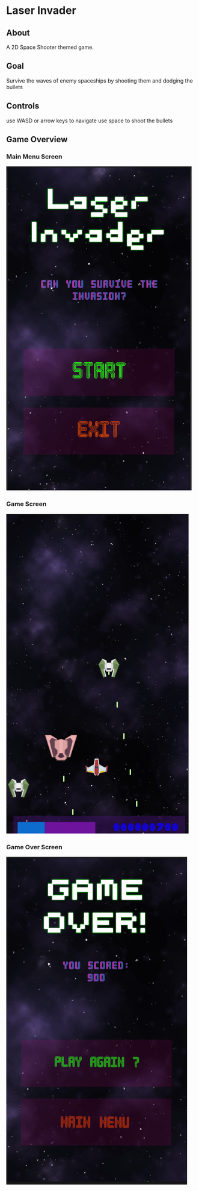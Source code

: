 # Laser Invader 

## About
A 2D Space Shooter themed game.

## Goal
Survive the waves of enemy spaceships by shooting them and dodging the bullets 

## Controls 
use WASD or arrow keys to navigate
use space to shoot the bullets

## Game Overview
### Main Menu Screen
![Main Menu](https://github.com/suryanshsingh2001/Laser-Invader/blob/main/Screenshots/Screenshot%202022-08-07%20215602.png?raw=true)

### Game Screen
![Game](https://raw.githubusercontent.com/suryanshsingh2001/Laser-Invader/main/Screenshots/Screenshot%202022-08-07%20215808.png?token=GHSAT0AAAAAABXMUHPNS5YCRZCK3ZWCSKUYYXP5RQQ)

### Game Over Screen
![GameOver](https://raw.githubusercontent.com/suryanshsingh2001/Laser-Invader/main/Screenshots/Screenshot%202022-08-07%20220135.png?token=GHSAT0AAAAAABXMUHPMGBWPLAE6ZEW5POZKYXP5RVA)
